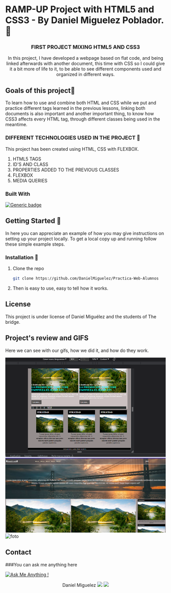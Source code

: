 # RAMP-UP Project with HTML5 and CSS3 - By Daniel Miguelez Poblador. 💯

<h3 align="center">FIRST PROJECT MIXING HTML5 AND CSS3</h3>

<p align="center">In this project, I have developed a webpage based on flat code, and being linked afterwards with another document, this time with CSS so I could give it a bit more of life to it, to be able to see different components used and organized in different ways. </p>

## Goals of this project🤑

To learn how to use and combine both HTML and CSS while we put and practice different tags learned in the previous lessons, linking both documents is also important and another important thing, to know how CSS3 affects every HTML tag, through different classes being used in the meantime.

### DIFFERENT TECHNOLOGIES USED IN THE PROJECT 👻

This project has been created using HTML, CSS with FLEXBOX.

<objectives>
  <ol>
    <li>HTML5 TAGS</li>
    <li>ID'S AND CLASS</a></li>
    <li>PROPERTIES ADDED TO THE PREVIOUS CLASSES</a></li>
    <li>FLEXBOX</a></li>
    <li>MEDIA QUERIES</a></li>
  </ol>
</objectives>

### Built With

[![Generic badge](https://img.shields.io/badge/<HTML5>-<CSS2>-<COLOR>.svg)](https://shields.io/)


## Getting Started 🥳

In here you can appreciate an example of how you may give instructions on setting up your project locally.
To get a local copy up and running follow these simple example steps.

### Installation 🙊

1. Clone the repo
    ```sh
    git clone https://github.com/DanielMiguelez/Practica-Web-Alumnos
    ```
2. Then is easy to use, easy to tell how it works.

## License

This project is under license of Daniel Miguélez and the students of The bridge.

## Project's review and GIFS

Here we can see with our gifs, how we did it, and how do they work.

![foto](imagenes/11.png)
![foto](imagenes/image.png)
![foto](imagenes/Sin%20t%C3%ADtulo.png)


## Contact 

###You can ask me anything here

[![Ask Me Anything !](https://img.shields.io/badge/Ask%20me-anything-1abc9c.svg)](https://github.com/DanielMiguelez)

<p align="center">
Daniel Miguelez
<a href = "mailto:danielmiguelez1993@gmail.com"><img src="https://img.shields.io/badge/-Gmail-%23333?style=for-the-badge&logo=gmail&logoColor=white" target="_blank"></a>
    <a href="https://github.com/DanielMiguelez" target="_blank"><img src="https://img.shields.io/badge/-LinkedIn-%230077B5?style=for-the-badge&logo=linkedin&logoColor=white" target="_blank"></a> 
</p>